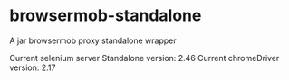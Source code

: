 browsermob-standalone
=======================

A jar browsermob proxy standalone wrapper

Current selenium server Standalone version: 2.46
Current chromeDriver version: 2.17
